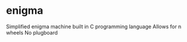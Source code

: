 # enigma
Simplified enigma machine built in C programming language 
Allows for n wheels
No plugboard
